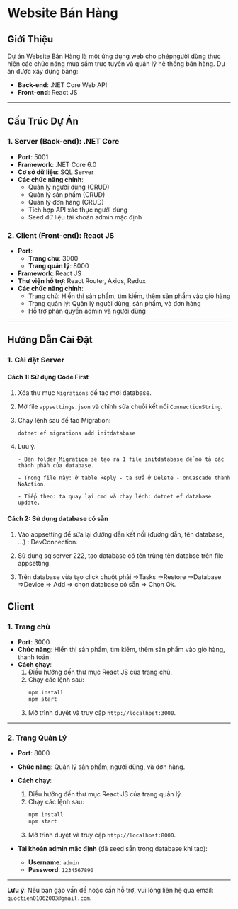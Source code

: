 # Website Bán Hàng

## Giới Thiệu

Dự án Website Bán Hàng là một ứng dụng web cho phépngười dùng thực hiện các chức năng mua sắm trực tuyến và quản lý hệ thống bán hàng. Dự án được xây dựng bằng:

- **Back-end**: .NET Core Web API
- **Front-end**: React JS

---

## Cấu Trúc Dự Án

### **1. Server (Back-end): .NET Core**

- **Port**: 5001
- **Framework**: .NET Core 6.0
- **Cơ sở dữ liệu**: SQL Server
- **Các chức năng chính**:
  - Quản lý người dùng (CRUD)
  - Quản lý sản phẩm (CRUD)
  - Quản lý đơn hàng (CRUD)
  - Tích hợp API xác thực người dùng
  - Seed dữ liệu tài khoản admin mặc định

### **2. Client (Front-end): React JS**

- **Port**:
  - **Trang chủ**: 3000
  - **Trang quản lý**: 8000
- **Framework**: React JS
- **Thư viện hỗ trợ**: React Router, Axios, Redux
- **Các chức năng chính**:
  - Trang chủ: Hiển thị sản phẩm, tìm kiếm, thêm sản phẩm vào giỏ hàng
  - Trang quản lý: Quản lý người dùng, sản phẩm, và đơn hàng
  - Hỗ trợ phân quyền admin và người dùng

---

## Hướng Dẫn Cài Đặt

### **1. Cài đặt Server**

#### **Cách 1: Sử dụng Code First**

1.  Xóa thư mục `Migrations` để tạo mới database.
2.  Mở file `appsettings.json` và chỉnh sửa chuỗi kết nối `ConnectionString`.
3.  Chạy lệnh sau để tạo Migration:
    ```bash
    dotnet ef migrations add initdatabase
    ```
4.  Lưu ý.

        - Bên folder Migration sẽ tạo ra 1 file initdatabase để mô tả các thành phần của database.

        - Trong file này: ở table Reply - ta sửa ở Delete - onCascade thành NoAction.

        - Tiếp theo: ta quay lại cmd và chạy lệnh: dotnet ef database update.

#### **Cách 2: Sử dụng database có sẵn**

1. Vào appsetting để sửa lại đường dẫn kết nối (đường dẫn, tên database, ...) : DevConnection.

2. Sử dụng sqlserver 222, tạo database có tên trùng tên databse trên file appsetting.

3. Trên database vừa tạo click chuột phải =>Tasks =>Restore =>Database =>Device => Add => chọn database có sẵn => Chọn Ok.

## Client

### **1. Trang chủ**

- **Port**: 3000
- **Chức năng**: Hiển thị sản phẩm, tìm kiếm, thêm sản phẩm vào giỏ hàng, thanh toán.
- **Cách chạy**:
  1. Điều hướng đến thư mục React JS của trang chủ.
  2. Chạy các lệnh sau:
     ```bash
     npm install
     npm start
     ```
  3. Mở trình duyệt và truy cập `http://localhost:3000`.

---

### **2. Trang Quản Lý**

- **Port**: 8000
- **Chức năng**: Quản lý sản phẩm, người dùng, và đơn hàng.
- **Cách chạy**:

  1. Điều hướng đến thư mục React JS của trang quản lý.
  2. Chạy các lệnh sau:
     ```bash
     npm install
     npm start
     ```
  3. Mở trình duyệt và truy cập `http://localhost:8000`.

- **Tài khoản admin mặc định** (đã seed sẵn trong database khi tạo):
  - **Username**: `admin`
  - **Password**: `1234567890`

---

**Lưu ý**: Nếu bạn gặp vấn đề hoặc cần hỗ trợ, vui lòng liên hệ qua email: `quoctien01062003@gmail.com`.
